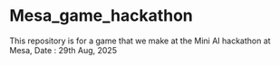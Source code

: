 # Mesa_game_hackathon
This repository is for a game that we make at the Mini AI hackathon at Mesa, Date : 29th Aug, 2025

